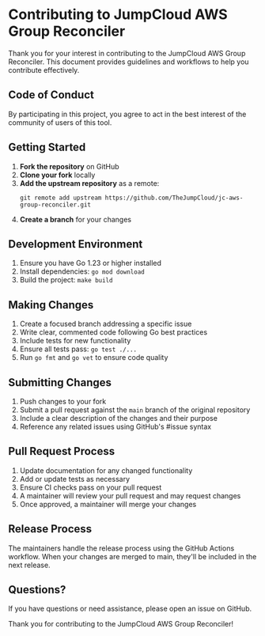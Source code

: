 # Contributing to JumpCloud AWS Group Reconciler

Thank you for your interest in contributing to the JumpCloud AWS Group Reconciler. This document provides
guidelines and workflows to help you contribute effectively.

## Code of Conduct

By participating in this project, you agree to act in the best interest of the community of users of this
tool.

## Getting Started

1. **Fork the repository** on GitHub
2. **Clone your fork** locally
3. **Add the upstream repository** as a remote:
   ```
   git remote add upstream https://github.com/TheJumpCloud/jc-aws-group-reconciler.git
   ```
4. **Create a branch** for your changes

## Development Environment

1. Ensure you have Go 1.23 or higher installed
2. Install dependencies: `go mod download`
3. Build the project: `make build`

## Making Changes

1. Create a focused branch addressing a specific issue
2. Write clear, commented code following Go best practices
3. Include tests for new functionality
4. Ensure all tests pass: `go test ./...`
5. Run `go fmt` and `go vet` to ensure code quality

## Submitting Changes

1. Push changes to your fork
2. Submit a pull request against the `main` branch of the original repository
3. Include a clear description of the changes and their purpose
4. Reference any related issues using GitHub's #issue syntax

## Pull Request Process

1. Update documentation for any changed functionality
2. Add or update tests as necessary
3. Ensure CI checks pass on your pull request
4. A maintainer will review your pull request and may request changes
5. Once approved, a maintainer will merge your changes

## Release Process

The maintainers handle the release process using the GitHub Actions workflow. When your changes are merged
to main, they'll be included in the next release.

## Questions?

If you have questions or need assistance, please open an issue on GitHub.

Thank you for contributing to the JumpCloud AWS Group Reconciler!
